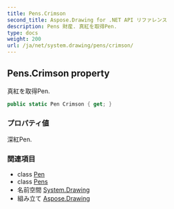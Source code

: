 ```yaml
---
title: Pens.Crimson
second_title: Aspose.Drawing for .NET API リファレンス
description: Pens 財産. 真紅を取得Pen.
type: docs
weight: 200
url: /ja/net/system.drawing/pens/crimson/
---
```

## Pens.Crimson property

真紅を取得Pen.

```csharp
public static Pen Crimson { get; }
```

### プロパティ値

深紅Pen.

### 関連項目

* class [Pen](../../pen/)
* class [Pens](../)
* 名前空間 [System.Drawing](../../pens/)
* 組み立て [Aspose.Drawing](../../../)


